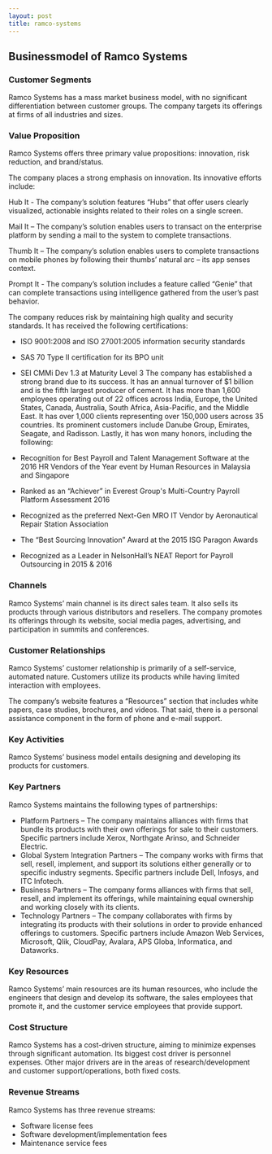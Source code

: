 ```yaml
---
layout: post
title: ramco-systems
---
```


Businessmodel of Ramco Systems
-------------------------------

### Customer Segments

Ramco Systems has a mass market business model, with no significant differentiation between customer groups. The company targets its offerings at firms of all industries and sizes.

### Value Proposition

Ramco Systems offers three primary value propositions: innovation, risk reduction, and brand/status.

The company places a strong emphasis on innovation. Its innovative efforts include:

Hub It - The company’s solution features “Hubs” that offer users clearly visualized, actionable insights related to their roles on a single screen.

Mail It – The company’s solution enables users to transact on the enterprise platform by sending a mail to the system to complete transactions.

Thumb It – The company’s solution enables users to complete transactions on mobile phones by following their thumbs’ natural arc – its app senses context.

Prompt It - The company’s solution includes a feature called “Genie” that can complete transactions using intelligence gathered from the user’s past behavior.

The company reduces risk by maintaining high quality and security standards. It has received the following certifications:

 * ISO 9001:2008 and ISO 27001:2005 information security standards
* SAS 70 Type II certification for its BPO unit
* SEI CMMi Dev 1.3 at Maturity Level 3
 The company has established a strong brand due to its success. It has an annual turnover of $1 billion and is the fifth largest producer of cement. It has more than 1,600 employees operating out of 22 offices across India, Europe, the United States, Canada, Australia, South Africa, Asia-Pacific, and the Middle East. It has over 1,000 clients representing over 150,000 users across 35 countries. Its prominent customers include Danube Group, Emirates, Seagate, and Radisson. Lastly, it has won many honors, including the following:

 * Recognition for Best Payroll and Talent Management Software at the 2016 HR Vendors of the Year event by Human Resources in Malaysia and Singapore
* Ranked as an “Achiever” in Everest Group's Multi-Country Payroll Platform Assessment 2016
* Recognized as the preferred Next-Gen MRO IT Vendor by Aeronautical Repair Station Association
* The “Best Sourcing Innovation” Award at the 2015 ISG Paragon Awards
* Recognized as a Leader in NelsonHall’s NEAT Report for Payroll Outsourcing in 2015 & 2016
 ### Channels

Ramco Systems’ main channel is its direct sales team. It also sells its products through various distributors and resellers. The company promotes its offerings through its website, social media pages, advertising, and participation in summits and conferences.

### Customer Relationships

Ramco Systems’ customer relationship is primarily of a self-service, automated nature. Customers utilize its products while having limited interaction with employees.

The company’s website features a “Resources” section that includes white papers, case studies, brochures, and videos. That said, there is a personal assistance component in the form of phone and e-mail support.

### Key Activities

Ramco Systems’ business model entails designing and developing its products for customers.

### Key Partners

Ramco Systems maintains the following types of partnerships:

 * Platform Partners – The company maintains alliances with firms that bundle its products with their own offerings for sale to their customers. Specific partners include Xerox, Northgate Arinso, and Schneider Electric.
* Global System Integration Partners – The company works with firms that sell, resell, implement, and support its solutions either generally or to specific industry segments. Specific partners include Dell, Infosys, and ITC Infotech.
* Business Partners – The company forms alliances with firms that sell, resell, and implement its offerings, while maintaining equal ownership and working closely with its clients.
* Technology Partners – The company collaborates with firms by integrating its products with their solutions in order to provide enhanced offerings to customers. Specific partners include Amazon Web Services, Microsoft, Qlik, CloudPay, Avalara, APS Globa, Informatica, and Dataworks.
 ### Key Resources

Ramco Systems’ main resources are its human resources, who include the engineers that design and develop its software, the sales employees that promote it, and the customer service employees that provide support.

### Cost Structure

Ramco Systems has a cost-driven structure, aiming to minimize expenses through significant automation. Its biggest cost driver is personnel expenses. Other major drivers are in the areas of research/development and customer support/operations, both fixed costs.

### Revenue Streams

Ramco Systems has three revenue streams:

 * Software license fees
* Software development/implementation fees
* Maintenance service fees
